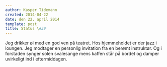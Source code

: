 ```yaml
---
author: Kasper Tidemann
created: 2014-04-22
date: den 22. april 2014
template: post
title: Status \#39
---
```


Jeg drikker øl med en god ven på teatret. Hos hjemmeholdet er der jazz i loungen. Jeg modtager en personlig invitation fra en berømt instruktør. Og i forstaden synger solen svalesange mens kaffen står på bordet og damper uvirkeligt ind i eftermiddagen.